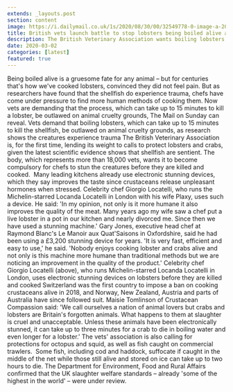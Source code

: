 ```yaml
---
extends: _layouts.post
section: content
image: https://i.dailymail.co.uk/1s/2020/08/30/00/32549778-0-image-a-20_1598742516302.jpg 
title: British vets launch battle to stop lobsters being boiled alive after new scientific evidence 
description: The British Veterinary Association wants boiling lobsters to be outlawed as research shows the shellfish are sentiment. Vets want it to become compulsory for chefs to stun the creatures instead. 
date: 2020-03-02 
categories: [latest] 
featured: true 
--- 
```

Being boiled alive is a gruesome fate for any animal – but for centuries that's how we've cooked lobsters, convinced they did not feel pain.
But as researchers have found that the shellfish do experience trauma, chefs have come under pressure to find more human methods of cooking them.
Now vets are demanding that the process, which can take up to 15 minutes to kill a lobster, be outlawed on animal cruelty grounds, The Mail on Sunday can reveal.
Vets demand that boiling lobsters, which can take up to 15 minutes to kill the shellfish, be outlawed on animal cruelty grounds, as research shows the creatures experience trauma
The British Veterinary Association is, for the first time, lending its weight to calls to protect lobsters and crabs, given the latest scientific evidence shows that shellfish are sentient.
The body, which represents more than 18,000 vets, wants it to become compulsory for chefs to stun the creatures before they are killed and cooked. 
Many leading kitchens already use electronic stunning devices, which they say improves the taste since crustaceans release unpleasant hormones when stressed.
Celebrity chef Giorgio Locatelli, who runs the Michelin-starred Locanda Locatelli in London with his wife Plaxy, uses such a device.
He said: 'In my opinion, not only is it more humane it also improves the quality of the meat. Many years ago my wife saw a chef put a live lobster in a pot in our kitchen and nearly divorced me. Since then we have used a stunning machine.'
Gary Jones, executive head chef at Raymond Blanc's Le Manoir aux Quat'Saisons in Oxfordshire, said he had been using a £3,200 stunning device for years.
'It is very fast, efficient and easy to use,' he said. 'Nobody enjoys cooking lobster and crabs alive and not only is this machine more humane than traditional methods but we are noticing an improvement in the quality of the product.'
Celebrity chef Giorgio Locatelli (above), who runs Michelin-starred Locanda Locatelli in London, uses electronic stunning devices on lobsters before they are killed and cooked
Switzerland was the first country to impose a ban on cooking crustaceans alive in 2018, and Norway, New Zealand, Austria and parts of Australia have since followed suit.
Maisie Tomlinson of Crustacean Compassion said: 'We call ourselves a nation of animal lovers but crabs and lobsters are Britain's forgotten animals. What happens to them at slaughter is cruel and unacceptable. Unless these animals have been electronically stunned, it can take up to three minutes for a crab to die in boiling water and even longer for a lobster.'
The vets' association is also calling for protections for octopus and squid, as well as fish caught on commercial trawlers. 
Some fish, including cod and haddock, suffocate if caught in the middle of the net while those still alive and stored on ice can take up to two hours to die.
The Department for Environment, Food and Rural Affairs confirmed that the UK slaughter welfare standards – already 'some of the highest in the world' – were under review.
